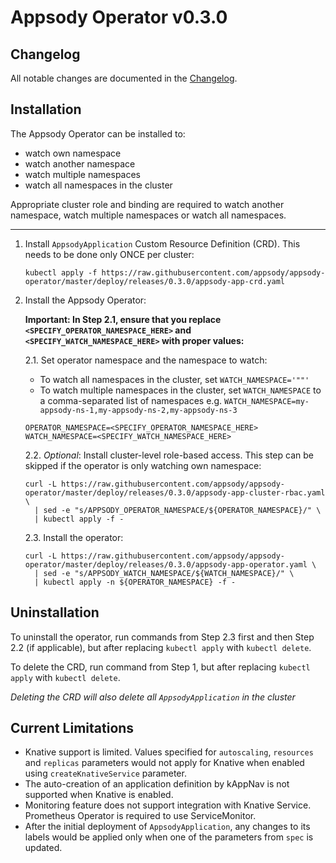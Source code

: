 # Appsody Operator v0.3.0

## Changelog

All notable changes are documented in the [Changelog](/CHANGELOG.md#0.3.0).

## Installation

The Appsody Operator can be installed to:

- watch own namespace
- watch another namespace
- watch multiple namespaces
- watch all namespaces in the cluster

Appropriate cluster role and binding are required to watch another namespace, watch multiple namespaces or watch all namespaces.

---

1. Install `AppsodyApplication` Custom Resource Definition (CRD). This needs to be done only ONCE per cluster:

    ```console
    kubectl apply -f https://raw.githubusercontent.com/appsody/appsody-operator/master/deploy/releases/0.3.0/appsody-app-crd.yaml
    ```

2. Install the Appsody Operator:

    **Important: In Step 2.1, ensure that you replace  `<SPECIFY_OPERATOR_NAMESPACE_HERE>` and `<SPECIFY_WATCH_NAMESPACE_HERE>` with proper values:**

    2.1. Set operator namespace and the namespace to watch:

    - To watch all namespaces in the cluster, set `WATCH_NAMESPACE='""'`
    - To watch multiple namespaces in the cluster, set `WATCH_NAMESPACE` to a comma-separated list of namespaces e.g. `WATCH_NAMESPACE=my-appsody-ns-1,my-appsody-ns-2,my-appsody-ns-3`

    ```console
    OPERATOR_NAMESPACE=<SPECIFY_OPERATOR_NAMESPACE_HERE>
    WATCH_NAMESPACE=<SPECIFY_WATCH_NAMESPACE_HERE>
    ```

    2.2. _Optional_: Install cluster-level role-based access. This step can be skipped if the operator is only watching own namespace:
  
    ```console
    curl -L https://raw.githubusercontent.com/appsody/appsody-operator/master/deploy/releases/0.3.0/appsody-app-cluster-rbac.yaml \
      | sed -e "s/APPSODY_OPERATOR_NAMESPACE/${OPERATOR_NAMESPACE}/" \
      | kubectl apply -f -
    ```

    2.3. Install the operator:

    ```console
    curl -L https://raw.githubusercontent.com/appsody/appsody-operator/master/deploy/releases/0.3.0/appsody-app-operator.yaml \
      | sed -e "s/APPSODY_WATCH_NAMESPACE/${WATCH_NAMESPACE}/" \
      | kubectl apply -n ${OPERATOR_NAMESPACE} -f -
    ```

## Uninstallation

To uninstall the operator, run commands from Step 2.3 first and then Step 2.2 (if applicable), but after replacing `kubectl apply` with `kubectl delete`.

To delete the CRD, run command from Step 1, but after replacing `kubectl apply` with `kubectl delete`.

_Deleting the CRD will also delete all `AppsodyApplication` in the cluster_

## Current Limitations

- Knative support is limited. Values specified for `autoscaling`, `resources` and `replicas` parameters would not apply for Knative when enabled using `createKnativeService` parameter.
- The auto-creation of an application definition by kAppNav is not supported when Knative is enabled.
- Monitoring feature does not support integration with Knative Service. Prometheus Operator is required to use ServiceMonitor.
- After the initial deployment of `AppsodyApplication`, any changes to its labels would be applied only when one of the parameters from `spec` is updated.